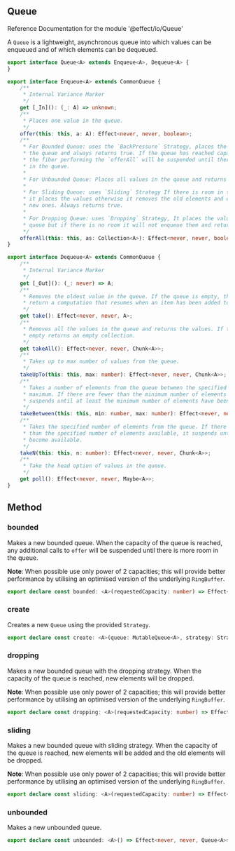 ## Queue

Reference Documentation for the module '@effect/io/Queue'

A `Queue` is a lightweight, asynchronous queue into which values can be
enqueued and of which elements can be dequeued.

```ts
export interface Queue<A> extends Enqueue<A>, Dequeue<A> {
}
```

```ts
export interface Enqueue<A> extends CommonQueue {
    /**
     * Internal Variance Marker
     */
    get [_In](): (_: A) => unknown;
    /**
     * Places one value in the queue.
     */
    offer(this: this, a: A): Effect<never, never, boolean>;
    /**
     * For Bounded Queue: uses the `BackPressure` Strategy, places the values in
     * the queue and always returns true. If the queue has reached capacity, then
     * the fiber performing the `offerAll` will be suspended until there is room
     * in the queue.
     *
     * For Unbounded Queue: Places all values in the queue and returns true.
     *
     * For Sliding Queue: uses `Sliding` Strategy If there is room in the queue,
     * it places the values otherwise it removes the old elements and enqueues the
     * new ones. Always returns true.
     *
     * For Dropping Queue: uses `Dropping` Strategy, It places the values in the
     * queue but if there is no room it will not enqueue them and return false.
     */
    offerAll(this: this, as: Collection<A>): Effect<never, never, boolean>;
}
```

```ts
export interface Dequeue<A> extends CommonQueue {
    /**
     * Internal Variance Marker
     */
    get [_Out](): (_: never) => A;
    /**
     * Removes the oldest value in the queue. If the queue is empty, this will
     * return a computation that resumes when an item has been added to the queue.
     */
    get take(): Effect<never, never, A>;
    /**
     * Removes all the values in the queue and returns the values. If the queue is
     * empty returns an empty collection.
     */
    get takeAll(): Effect<never, never, Chunk<A>>;
    /**
     * Takes up to max number of values from the queue.
     */
    takeUpTo(this: this, max: number): Effect<never, never, Chunk<A>>;
    /**
     * Takes a number of elements from the queue between the specified minimum and
     * maximum. If there are fewer than the minimum number of elements available,
     * suspends until at least the minimum number of elements have been collected.
     */
    takeBetween(this: this, min: number, max: number): Effect<never, never, Chunk<A>>;
    /**
     * Takes the specified number of elements from the queue. If there are fewer
     * than the specified number of elements available, it suspends until they
     * become available.
     */
    takeN(this: this, n: number): Effect<never, never, Chunk<A>>;
    /**
     * Take the head option of values in the queue.
     */
    get poll(): Effect<never, never, Maybe<A>>;
}
```

## Method

### bounded

Makes a new bounded queue. When the capacity of the queue is reached, any
additional calls to `offer` will be suspended until there is more room in
the queue.

**Note**: When possible use only power of 2 capacities; this will provide
better performance by utilising an optimised version of the underlying
`RingBuffer`.

```ts
export declare const bounded: <A>(requestedCapacity: number) => Effect<never, never, Queue<A>>;
```

### create

Creates a new `Queue` using the provided `Strategy`.

```ts
export declare const create: <A>(queue: MutableQueue<A>, strategy: Strategy<A>) => Effect<never, never, Queue<A>>;
```

### dropping

Makes a new bounded queue with the dropping strategy. When the capacity of
the queue is reached, new elements will be dropped.

**Note**: When possible use only power of 2 capacities; this will provide
better performance by utilising an optimised version of the underlying
`RingBuffer`.

```ts
export declare const dropping: <A>(requestedCapacity: number) => Effect<never, never, Queue<A>>;
```

### sliding

Makes a new bounded queue with sliding strategy. When the capacity of the
queue is reached, new elements will be added and the old elements will be
dropped.

**Note**: When possible use only power of 2 capacities; this will provide
better performance by utilising an optimised version of the underlying
`RingBuffer`.

```ts
export declare const sliding: <A>(requestedCapacity: number) => Effect<never, never, Queue<A>>;
```

### unbounded

Makes a new unbounded queue.

```ts
export declare const unbounded: <A>() => Effect<never, never, Queue<A>>;
```

